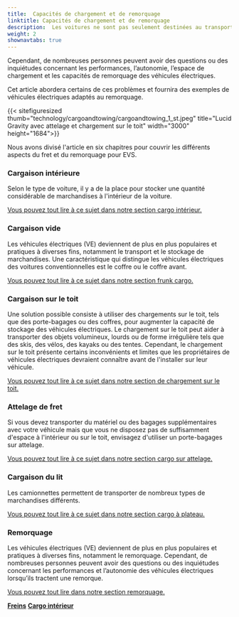 ```yaml
---
title:  Capacités de chargement et de remorquage
linktitle: Capacités de chargement et de remorquage
description:  Les voitures ne sont pas seulement destinées au transport de personnes, mais également au transport de divers types de marchandises, telles que des produits d'épicerie, des bagages, des animaux de compagnie ou des équipements sportifs.
weight: 2
shownavtabs: true
---
```

<!-- markdownlint-disable MD033 -->

Cependant, de nombreuses personnes peuvent avoir des questions ou des inquiétudes concernant les performances, l’autonomie, l’espace de chargement et les capacités de remorquage des véhicules électriques.

Cet article abordera certains de ces problèmes et fournira des exemples de véhicules électriques adaptés au remorquage.

{{< sitefiguresized thumb="technology/cargoandtowing/cargoandtowing_1_st.jpeg" title="Lucid Gravity avec attelage et chargement sur le toit" width="3000" height="1684">}}

Nous avons divisé l'article en six chapitres pour couvrir les différents aspects du fret et du remorquage pour EVS.

### Cargaison intérieure

Selon le type de voiture, il y a de la place pour stocker une quantité considérable de marchandises à l'intérieur de la voiture.

[Vous pouvez tout lire à ce sujet dans notre section cargo intérieur.](interiorcargo/)

### Cargaison vide

Les véhicules électriques (VE) deviennent de plus en plus populaires et pratiques à diverses fins, notamment le transport et le stockage de marchandises. Une caractéristique qui distingue les véhicules électriques des voitures conventionnelles est le coffre ou le coffre avant.

[Vous pouvez tout lire à ce sujet dans notre section frunk cargo.](frunkcargo/)

### Cargaison sur le toit

Une solution possible consiste à utiliser des chargements sur le toit, tels que des porte-bagages ou des coffres, pour augmenter la capacité de stockage des véhicules électriques. Le chargement sur le toit peut aider à transporter des objets volumineux, lourds ou de forme irrégulière tels que des skis, des vélos, des kayaks ou des tentes. Cependant, le chargement sur le toit présente certains inconvénients et limites que les propriétaires de véhicules électriques devraient connaître avant de l'installer sur leur véhicule.

[Vous pouvez tout lire à ce sujet dans notre section de chargement sur le toit.](roofcargo/)

### Attelage de fret

Si vous devez transporter du matériel ou des bagages supplémentaires avec votre véhicule mais que vous ne disposez pas de suffisamment d'espace à l'intérieur ou sur le toit, envisagez d'utiliser un porte-bagages sur attelage.

[Vous pouvez tout lire à ce sujet dans notre section cargo sur attelage.](hitchcargo/)

### Cargaison du lit

Les camionnettes permettent de transporter de nombreux types de marchandises différents.

[Vous pouvez tout lire à ce sujet dans notre section cargo à plateau.](bedcargo/)

### Remorquage

Les véhicules électriques (VE) deviennent de plus en plus populaires et pratiques à diverses fins, notamment le remorquage. Cependant, de nombreuses personnes peuvent avoir des questions ou des inquiétudes concernant les performances et l’autonomie des véhicules électriques lorsqu’ils tractent une remorque.

[Vous pouvez tout lire dans notre section remorquage.](towing/)

<div class="mt-3 mb-3">
     <a href="../brakes/" class="text-decoration-none text-black"><strong><i class="bi-arrow-left"></i>Freins</strong></a>
     <a href="interiorcargo/" class="text-decoration-none text-black float-end"><strong>Cargo intérieur <i class="bi-arrow-right"></i></strong></a>
</div>